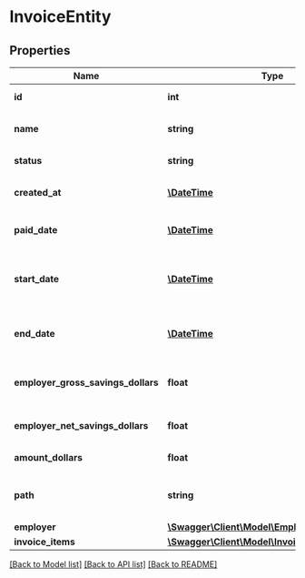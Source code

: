 # InvoiceEntity

## Properties
Name | Type | Description | Notes
------------ | ------------- | ------------- | -------------
**id** | **int** | Invoice id | [optional] [default to 1]
**name** | **string** | Invoice generated identifier | [optional] [default to '000120000300001']
**status** | **string** | Status of the invoice | [optional] [default to 'pending']
**created_at** | [**\DateTime**](\DateTime.md) | Date the invoice was created | [optional] 
**paid_date** | [**\DateTime**](\DateTime.md) | Date the invoice was paid | [optional] 
**start_date** | [**\DateTime**](\DateTime.md) | Start date of the earliest invoice item pay period | [optional] 
**end_date** | [**\DateTime**](\DateTime.md) | End date of the lastest invoice item pay period | [optional] 
**employer_gross_savings_dollars** | **float** | Total employer gross savings | [optional] [default to 9.5]
**employer_net_savings_dollars** | **float** | Total employer net savings | [optional] [default to 4.75]
**amount_dollars** | **float** | Alice share | [optional] [default to 4.75]
**path** | **string** | Relative path to invoice details view | [optional] [default to '/manage/invoices/1']
**employer** | [**\Swagger\Client\Model\EmployerMinimalEntity**](EmployerMinimalEntity.md) |  | [optional] 
**invoice_items** | [**\Swagger\Client\Model\InvoiceItemEntity**](InvoiceItemEntity.md) |  | [optional] 

[[Back to Model list]](../README.md#documentation-for-models) [[Back to API list]](../README.md#documentation-for-api-endpoints) [[Back to README]](../README.md)

